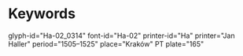 # Keywords
glyph-id="Ha-02_0314"
font-id="Ha-02"
printer-id="Ha"
printer="Jan Haller"
period="1505–1525"
place="Kraków"
PT plate="165"
